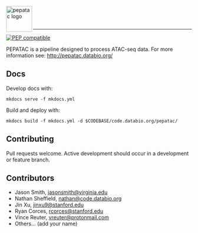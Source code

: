 <img src="img/pepatac_logo_white.svg" alt="pepatac logo" height="70" align="left"/>

<br></br>

---

[![PEP compatible](http://pepkit.github.io/img/PEP-compatible-green.svg)](http://pepkit.github.io)

PEPATAC is a pipeline designed to process ATAC-seq data. For more information see: http://pepatac.databio.org/

## Docs

Develop docs with:

```
mkdocs serve -f mkdocs.yml
```

Build and deploy with:

```
mkdocs build -f mkdocs.yml -d $CODEBASE/code.databio.org/pepatac/
```

## Contributing

Pull requests welcome. Active development should occur in a development or feature branch.

## Contributors

* Jason Smith, jasonsmith@virginia.edu
* Nathan Sheffield, nathan@code.databio.org
* Jin Xu, jinxu9@stanford.edu
* Ryan Corces, rcorces@stanford.edu
* Vince Reuter, vreuter@protonmail.com
* Others... (add your name)

